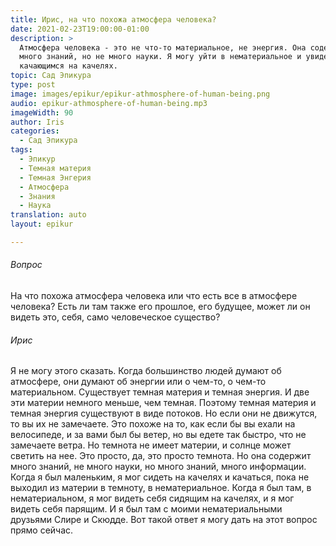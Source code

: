 ```yaml
---
title: Ирис, на что похожа атмосфера человека?
date: 2021-02-23T19:00:00-01:00
description: >
  Атмосфера человека - это не что-то материальное, не энергия. Она содержит
  много знаний, но не много науки. Я могу уйти в нематериальное и увидеть себя
  качающимся на качелях.
topic: Сад Эпикура
type: post
image: images/epikur/epikur-athmosphere-of-human-being.png
audio: epikur-athmosphere-of-human-being.mp3
imageWidth: 90
author: Iris
categories:
  - Сад Эпикура
tags:
  - Эпикур
  - Темная материя
  - Темная Энгерия
  - Атмосфера
  - Знания
  - Наука
translation: auto
layout: epikur

---
```


###### Вопрос
На что похожа атмосфера человека или что есть все в атмосфере человека? Есть ли там также его прошлое, его будущее, может ли он видеть это, себя, само человеческое существо?

###### Ирис
Я не могу этого сказать. Когда большинство людей думают об атмосфере, они думают об энергии или о чем-то, о чем-то материальном. Существует темная материя и темная энергия. И две эти материи немного меньше, чем темная. Поэтому темная материя и темная энергия существуют в виде потоков. Но если они не движутся, то вы их не замечаете. Это похоже на то, как если бы вы ехали на велосипеде, и за вами был бы ветер, но вы едете так быстро, что не замечаете ветра. Но темнота не имеет материи, и солнце может светить на нее. Это просто, да, это просто темнота. Но она содержит много знаний, не много науки, но много знаний, много информации. Когда я был маленьким, я мог сидеть на качелях и качаться, пока не выходил из материи в темноту, в нематериальное. Когда я был там, в нематериальном, я мог видеть себя сидящим на качелях, и я мог видеть себя парящим. И я был там с моими нематериальными друзьями Слире и Скюдде. Вот такой ответ я могу дать на этот вопрос прямо сейчас.